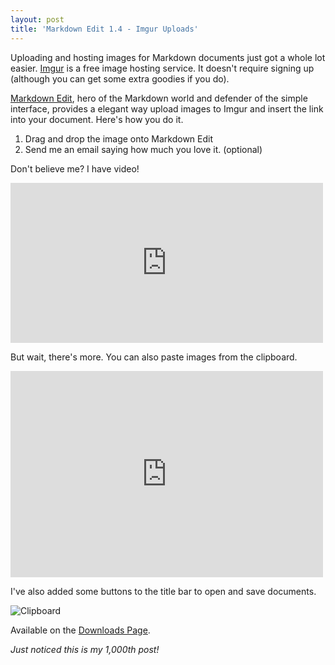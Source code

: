 ```yaml
---
layout: post  
title: 'Markdown Edit 1.4 - Imgur Uploads'
---
```

Uploading and hosting images for Markdown documents just got a whole lot easier. [Imgur](http://imgur.com) is a free image hosting service. It doesn't require signing up (although you can get some extra goodies if you do).

[Markdown Edit](http://mike-ward.net/markdownedit), hero of the Markdown world and defender of the simple interface, provides a elegant way upload images to Imgur and insert the link into your document. Here's how you do it.

1. Drag and drop the image onto Markdown Edit
2. Send me an email saying how much you love it. (optional)

Don't believe me? I have video!

<iframe src="https://player.vimeo.com/video/123839969" width="500" height="256" frameborder="0" webkitallowfullscreen mozallowfullscreen allowfullscreen></iframe>

But wait, there's more. You can also paste images from the clipboard.

<iframe src="https://player.vimeo.com/video/123839970" width="500" height="330" frameborder="0" webkitallowfullscreen mozallowfullscreen allowfullscreen></iframe>

I've also added some buttons to the title bar to open and save documents.

![Clipboard](http://i.imgur.com/7DrzAVo.png)

Available on the [Downloads Page](http://mike-ward.net/downloads).

*Just noticed this is my 1,000th post!* 
